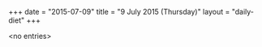+++
date = "2015-07-09"
title = "9 July 2015 (Thursday)"
layout = "daily-diet"
+++

<p>&lt;no entries&gt;</p>